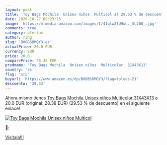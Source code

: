 ```yaml
---
layout: post
title: 'Toy Bags Mochila  Unisex niños  Multicol al 29.53 % de descuento'
date: 2020-10-27 09:23:25
image: 'https://m.media-amazon.com/images/I/41qlw2fU9wL._SL200_.jpg'
comments: true
category: ofertas
author: ring
slug: 'B08BSDMQY3-es'
actualPrice: 20.0 EUR
currency: EUR
price: 20.0
comparePrice: 28.38 EUR
prodname: 'Toy Bags Mochila  Unisex niños  Multicolor  31X43X13'
country: 'es'
flag: '🇪🇸'
buyurl: 'https://www.amazon.es/dp/B08BSDMQY3/?tag=tolees-21'
descuento: '29.53'
---
```


Ahora mismo tienes [Toy Bags Mochila  Unisex niños  Multicolor  31X43X13](https://www.amazon.es/dp/B08BSDMQY3/?tag=tolees-21) a 20.0 EUR (original: 28.38 EUR) (29.53 %  de descuento) en el siguiente enlace!

[![Toy Bags Mochila  Unisex niños  Multicol](https://m.media-amazon.com/images/I/41qlw2fU9wL._SL200_.jpg)](https://www.amazon.es/dp/B08BSDMQY3/?tag=tolees-21)

🔎:


[Visítala!!!](https://www.amazon.es/dp/B08BSDMQY3/?tag=tolees-21)
